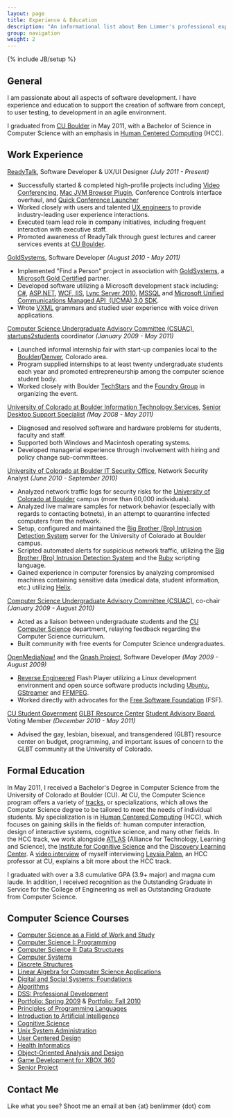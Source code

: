 ```yaml
---
layout: page
title: Experience & Education
description: "An informational list about Ben Limmer's professional experience and educational background"
group: navigation
weight: 2
---
```

{% include JB/setup %}

## General
I am passionate about all aspects of software development. I have experience and education to support the creation of software from concept, to user testing, to development in an agile environment.

I graduated from [CU Boulder](http://www.colorado.edu) in May 2011, with a Bachelor of Science in Computer Science with an emphasis in [Human Centered Computing](http://www.cs.colorado.edu/ugrad/bs/tracks/videos/hcc.mov) (HCC).


## Work Experience
[ReadyTalk](http://www.readytalk.com/), Software Developer & UX/UI Designer _(July 2011 - Present)_
* Successfully started & completed high-profile projects including [Video Conferencing](http://www.readytalk.com/products-services/video), [Mac JVM Browser Plugin](http://www.readytalk.com/support-training/downloads#mac-plugin), Conference Controls interface overhaul, and [Quick Conference Launcher](http://www.readytalk.com/support-training/downloads#quick-launcher)
* Worked closely with users and talented [UX engineers](http://en.wikipedia.org/wiki/User_experience) to provide industry-leading user experience interactions.
* Executed team lead role in company initiatives, including frequent interaction with executive staff.
* Promoted awareness of ReadyTalk through guest lectures and career services events at [CU Boulder](http://www.colorado.edu).

[GoldSystems](http://www.goldsys.com), Software Developer _(August 2010 - May 2011)_
* Implemented "Find a Person" project in association with [GoldSystems](http://www.goldsys.com/), a [Microsoft Gold Certified](http://www.microsoft.com/hk/certpartner/default.mspx) partner.
* Developed software utilizing a Microsoft development stack including: [C#](http://en.wikipedia.org/wiki/C_Sharp_(programming_language)), [ASP.NET](http://www.asp.net/learn/whitepapers/aspnet4), [WCF](http://msdn.microsoft.com/en-us/netframework/aa663324),[ IIS](http://www.iis.net/), [Lync Server 2010](http://en.wikipedia.org/wiki/Microsoft_Lync_Server), [MSSQL](http://en.wikipedia.org/wiki/Microsoft_SQL_Server) and [Microsoft Unified Communications Managed API  (UCMA) 3.0 SDK](http://msdn.microsoft.com/en-us/library/gg421023.aspx).
* Wrote [VXML](http://en.wikipedia.org/wiki/VoiceXML) grammars and studied user experience with voice driven applications.

[Computer Science Undergraduate Advisory Committee (CSUAC)](http://www.cs.colorado.edu/ugrad/csuac/), [startups2students](http://startup2student.pbworks.com) coordinator _(January 2009 - May 2011)_
* Launched informal internship fair with start-up companies local to the [Boulder](http://en.wikipedia.org/wiki/Boulder,_Colorado)/[Denver](http://en.wikipedia.org/wiki/Denver), Colorado area.
* Program supplied internships to at least twenty undergraduate students each year and promoted entrepreneurship among the computer science student body.
* Worked closely with Boulder [TechStars](http://techstars.org/) and the [Foundry Group](http://www.foundrygroup.com) in organizing the event.

[University of Colorado at Boulder Information Technology Services](http://www.colorado.edu/its), [Senior Desktop Support Specialist](http://www.colorado.edu/its/support/bugbusters.html) _(May 2008 - May 2011)_
* Diagnosed and resolved software and hardware problems for students, faculty and staff.
* Supported both Windows and Macintosh operating systems.
* Developed managerial experience through involvement with hiring and policy change sub-committees.

[University of Colorado at Boulder IT Security Office](http://www.colorado.edu/its/security/), Network Security Analyst _(June 2010 - September 2010)_
* Analyzed network traffic logs for security risks for the [University of Colorado at Boulder](http://www.colorado.edu) campus (more than 60,000 individuals).
* Analyzed live malware samples for network behavior (especially with regards to contacting botnets), in an attempt to quarantine infected computers from the network.
* Setup, configured and maintained the [Big Brother (Bro) Intrusion Detection System](http://bro-ids.org/) server for the University of Colorado at Boulder campus.
* Scripted automated alerts for suspicious network traffic, utilizing the [Big Brother (Bro) Intrusion Detection System](http://bro-ids.org/) and the [Ruby](http://www.ruby-lang.org/en/) scripting language.
* Gained experience in computer forensics by analyzing compromised machines containing sensitive data (medical data, student information, etc.) utilizing [Helix](http://www.e-fense.com/h3-enterprise.php).

[Computer Science Undergraduate Advisory Committee (CSUAC)](http://www.cs.colorado.edu/ugrad/csuac/), co-chair _(January 2009 - August 2010)_
* Acted as a liaison between undergraduate students and the [CU Computer Science](http://cs.colorado.edu) department, relaying feedback regarding the Computer Science curriculum.
* Built community with free events for Computer Science undergraduates.

[OpenMediaNow!](http://www.openmedianow.org/) and the [Gnash Project](http://www.gnu.org/software/gnash/), Software Developer _(May 2009 - August 2009)_
* [Reverse Engineered](http://en.wikipedia.org/wiki/Reverse_engineering) Flash Player utilizing a Linux development environment and open source software products including [Ubuntu](http://www.ubuntu.com/), [GStreamer](http://www.gstreamer.net/) and [FFMPEG](http://www.ffmpeg.org).
* Worked directly with advocates for the [Free Software Foundation](http://www.fsf.org/) (FSF).

[CU Student Government](http://cusg.colorado.edu/) [GLBT Resource Center](http://www.colorado.edu/glbtrc/index.html) [Student Advisory Board](http://www.colorado.edu/glbtrc/getinvolved.html), Voting Member _(December 2010 - May 2011)_

* Advised the gay, lesbian, bisexual, and transgendered (GLBT) resource center on budget, programming, and important issues of concern to the GLBT community at the University of Colorado.


## Formal Education
In May 2011, I received a Bachelor's Degree in Computer Science from the University of Colorado at Boulder (CU). At CU, the Computer Science program offers a variety of [tracks](http://www.cs.colorado.edu/ugrad/bs/tracks/), or specializations, which allows the Computer Science degree to be tailored to meet the needs of individual students. My specialization is in [Human Centered Computing](http://www.cs.colorado.edu/ugrad/bs/requirements/2010-2011/hcc.html) (HCC), which focuses on gaining skills in the fields of: human computer interaction, design of interactive systems, cognitive science, and many other fields. In the HCC track, we work alongside [ATLAS](http://www.colorado.edu/ATLAS/home.html) (Alliance for Technology, Learning and Science), the [Institute for Cognitive Science](http://ics.colorado.edu/) and the [Discovery Learning Center](http://engineering.colorado.edu/DLC/index.html). A [video interview](http://www.cs.colorado.edu/ugrad/bs/tracks/videos/hcc.mov) of myself interviewing [Leysia Palen](http://www.cs.colorado.edu/~palen/Home/Welcome.html), an HCC professor at CU, explains a bit more about the HCC track.

I graduated with over a 3.8 cumulative GPA (3.9+ major) and magna cum laude. In addition, I received recognition as the Outstanding Graduate in Service for the College of Engineering as well as Outstanding Graduate from Computer Science.


## Computer Science Courses
* [Computer Science as a Field of Work and Study](http://www.cs.colorado.edu/courses/csci1000.html)
* [Computer Science I: Programming](http://www.cs.colorado.edu/courses/csci1300.html)
* [Computer Science II: Data Structures](http://www.cs.colorado.edu/courses/csci2270.html)
* [Computer Systems](http://www.cs.colorado.edu/courses/csci2400.html)
* [Discrete Structures](http://www.cs.colorado.edu/courses/csci2824.html)
* [Linear Algebra for Computer Science Applications](http://www.cs.colorado.edu/courses/csci2830linear.html)
* [Digital and Social Systems: Foundations](http://www.cs.colorado.edu/courses/csci3002.html)
* [Algorithms](http://www.cs.colorado.edu/courses/csci3104.html)
* [DSS: Professional Development](http://www.cs.colorado.edu/courses/csci3112.html) 
* [Portfolio: Spring 2009](http://groups.google.com/group/dsspd/web/ben-limmers-weekly-update?pli=1) & [Portfolio: Fall 2010](https://sites.google.com/site/hccpdforum/home/ben-limmer-s-updates)
* [Principles of Programming Languages](http://www.cs.colorado.edu/courses/csci3155.html)
* [Introduction to Artificial Intelligence](http://www.cs.colorado.edu/courses/csci3202.html)
* [Cognitive Science](http://www.cs.colorado.edu/courses/csci3702.html)
* [Unix System Administration](http://www.cs.colorado.edu/courses/csci4113.html)
* [User Centered Design](http://www.cs.colorado.edu/courses/csci4839.html)
* [Health Informatics](http://www.cs.colorado.edu/courses/csci4312.html)
* [Object-Oriented Analysis and Design](http://www.cs.colorado.edu/courses/csci4448.html)
* [Game Development for XBOX 360](http://www.cs.colorado.edu/courses/csci4830xbox360.html)
* [Senior Project](http://www.cs.colorado.edu/~sanders/csci4308/)


## Contact Me
Like what you see? Shoot me an email at ben {at} benlimmer {dot} com